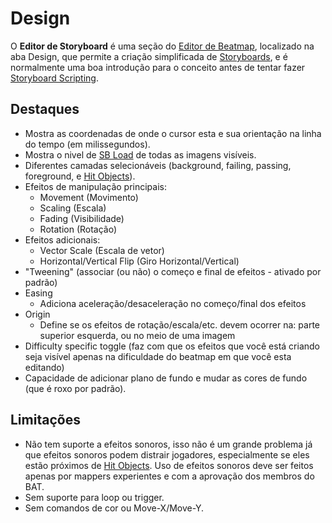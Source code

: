 # Design

O **Editor de Storyboard** é uma seção do [Editor de Beatmap](/wiki/Client/Beatmap_editor), localizado na aba Design, que permite a criação simplificada de [Storyboards](/wiki/Storyboard), e é normalmente uma boa introdução para o conceito antes de tentar fazer [Storyboard Scripting](/wiki/Storyboard/Scripting).

## Destaques

- Mostra as coordenadas de onde o cursor esta e sua orientação na linha do tempo (em milissegundos).
- Mostra o nivel de [SB Load](/wiki/Client/Beatmap_editor/SB_Load) de todas as imagens visíveis.
- Diferentes camadas selecionáveis (background, failing, passing, foreground, e [Hit Objects](/wiki/Gameplay/Hit_object)).
- Efeitos de manipulação principais:
  - Movement (Movimento)
  - Scaling (Escala)
  - Fading (Visibilidade)
  - Rotation (Rotação)
- Efeitos adicionais:
  - Vector Scale (Escala de vetor)
  - Horizontal/Vertical Flip (Giro Horizontal/Vertical)
- "Tweening" (associar (ou não) o começo e final de efeitos - ativado por padrão)
- Easing
  - Adiciona aceleração/desaceleração no começo/final dos efeitos
- Origin
  - Define se os efeitos de rotação/escala/etc. devem ocorrer na: parte superior esquerda, ou no meio de uma imagem
- Difficulty specific toggle (faz com que os efeitos que você está criando seja visível apenas na dificuldade do beatmap em que você esta editando)
- Capacidade de adicionar plano de fundo e mudar as cores de fundo (que é roxo por padrão).

## Limitações

- Não tem suporte a efeitos sonoros, isso não é um grande problema já que efeitos sonoros podem distrair jogadores, especialmente se eles estão próximos de [Hit Objects](/wiki/Gameplay/Hit_object). Uso de efeitos sonoros deve ser feitos apenas por mappers experientes e com a aprovação dos membros do BAT.
- Sem suporte para loop ou trigger.
- Sem comandos de cor ou Move-X/Move-Y.
